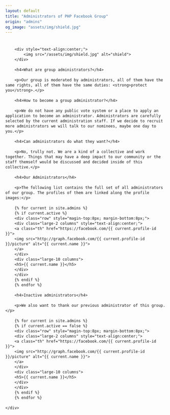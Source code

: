 ```yaml
---
layout: default
title: "Administrators of PHP Facebook Group"
origin: "admins"
og_image: "assets/img/shield.jpg"
---
```


<div class="row" style="padding-top:8px">
    <div class="large-12 columns">

        <div style="text-align:center;">
            <img src="/assets/img/shield.jpg" alt="shield">
        </div>

        <h4>What are group administrators?</h4>

        <p>Our group is moderated by administrators, all of them have the same rights, all of them have the same duties: <strong>protect you</strong>.</p>

        <h4>How to become a group administrator?</h4>

        <p>We do not have any public vote system or a place to apply an application to become an administrator. Administrators are carefully selected by the current administration staff. If we decide to recruit more administrators we will talk to our nominees, maybe one day to you.</p>

        <h4>Can administrators do what they want?</h4>

        <p>No, trully not. We are a kind of a collective and work together. Things that may have a deep impact to our community or the staff themself would be discussed and decided inside of this collective.</p>

        <h4>Our Administrators</h4>

        <p>The following list contains the full set of all administrators of our group. The profiles of them are linked along the profile images:</p>

        {% for current in site.admins %}
        {% if current.active %}
        <div class="row" style="magin-top:8px; margin-bottom:8px;">
        <div class="large-2 columns" style="text-align:center;">
        <a class="th" href="https://facebook.com/{{ current.profile-id }}">
        <img src="http://graph.facebook.com/{{ current.profile-id }}/picture" alt="{{ current.name }}">
        </a>
        </div>
        <div class="large-10 columns">
        <h5>{{ current.name }}</h5>
        </div>
        </div>
        {% endif %}
        {% endfor %}

        <h4>Inactive administrators</h4>

        <p>We also want to thank our previous administrator of this group.</p>

        {% for current in site.admins %}
        {% if current.active == false %}
        <div class="row" style="magin-top:8px; margin-bottom:8px;">
        <div class="large-2 columns" style="text-align:center;">
        <a class="th" href="https://facebook.com/{{ current.profile-id }}">
        <img src="http://graph.facebook.com/{{ current.profile-id }}/picture" alt="{{ current.name }}">
        </a>
        </div>
        <div class="large-10 columns">
        <h5>{{ current.name }}</h5>
        </div>
        </div>
        {% endif %}
        {% endfor %}

    </div>
</div>

<div id="fb-root"></div>
<script>
window.fbAsyncInit = function() {
  FB.init({
    appId      : '566418756821183',
    xfbml      : true,
    version    : 'v2.0'
    });
  };

  (function(d, s, id){
    var js, fjs = d.getElementsByTagName(s)[0];
    if (d.getElementById(id)) {return;}
    js = d.createElement(s); js.id = id;
    js.src = "//connect.facebook.net/en_US/sdk.js";
    fjs.parentNode.insertBefore(js, fjs);
    }(document, 'script', 'facebook-jssdk'));
</script>
